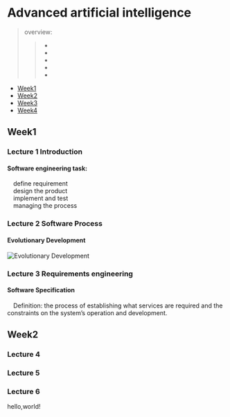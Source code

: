 # Advanced artificial intelligence

> overview:  
>> -
>> -
>> -
>> -
>> -


* [Week1](#1)
* [Week2](#2)
* [Week3](#3)
* [Week4](#4)



<h2 id="1">Week1</h2>

### Lecture 1  Introduction  
#### Software engineering task:
&#8195;define requirement  
&#8195;design the product  
&#8195;implement and test  
&#8195;managing the process  


### Lecture 2  Software Process  
#### Evolutionary Development  
![Evolutionary Development](https://s1.ax1x.com/2020/10/15/0ohgF1.md.png)  

### Lecture 3  Requirements engineering  

#### Software Specification
&#8195;Definition: the process of establishing what services are required and the constraints on the system’s operation and development.  


<h2 id="2">Week2</h2>  

### Lecture 4  

### Lecture 5  

### Lecture 6  
hello,world!  

